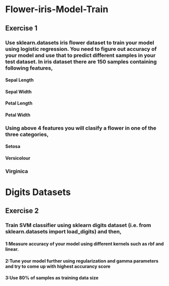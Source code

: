 # Flower-iris-Model-Train
## Exercise 1

### Use sklearn.datasets iris flower dataset to train your model using logistic regression. You need to figure out accuracy of your model and use that to predict different samples in your test dataset. In iris dataset there are 150 samples containing following features,

#### Sepal Length
#### Sepal Width
#### Petal Length
#### Petal Width
### Using above 4 features you will clasify a flower in one of the three categories,

#### Setosa
#### Versicolour
### Virginica
# Digits Datasets 
## Exercise 2

### Train SVM classifier using sklearn digits dataset (i.e. from sklearn.datasets import load_digits) and then,

#### 1:Measure accuracy of your model using different kernels such as rbf and linear.
#### 2:Tune your model further using regularization and gamma parameters and try to come up with highest accurancy score
#### 3:Use 80% of samples as training data size
